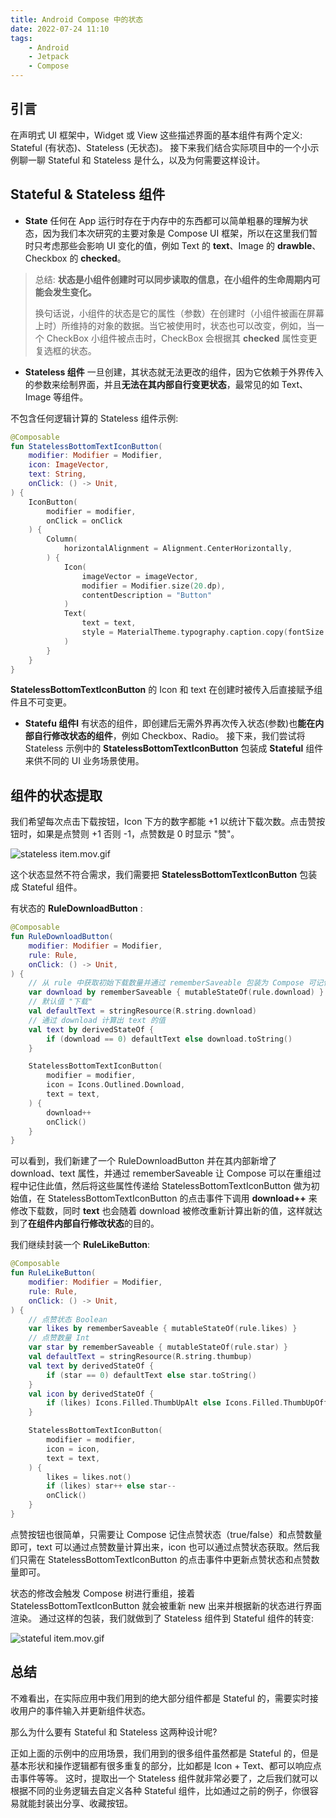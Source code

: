 ```yaml
---
title: Android Compose 中的状态
date: 2022-07-24 11:10
tags:  
    - Android
    - Jetpack
    - Compose
---
```


## 引言
在声明式 UI 框架中，Widget 或 View 这些描述界面的基本组件有两个定义: Stateful (有状态)、Stateless (无状态)。
接下来我们结合实际项目中的一个小示例聊一聊 Stateful 和 Stateless 是什么，以及为何需要这样设计。
<!--more-->
## Stateful & Stateless 组件
- **State**  任何在 App 运行时存在于内存中的东西都可以简单粗暴的理解为状态，因为我们本次研究的主要对象是 Compose UI 框架，所以在这里我们暂时只考虑那些会影响 UI 变化的值，例如 Text 的 **text**、Image 的 **drawble**、Checkbox 的 **checked**。
> 总结: **状态是小组件创建时可以同步读取的信息，在小组件的生命周期内可能会发生变化。**
> 
> 换句话说，小组件的状态是它的属性（参数）在创建时（小组件被画在屏幕上时）所维持的对象的数据。当它被使用时，状态也可以改变，例如，当一个 CheckBox 小组件被点击时，CheckBox 会根据其 **checked** 属性变更复选框的状态。
- **Stateless 组件**  一旦创建，其状态就无法更改的组件，因为它依赖于外界传入的参数来绘制界面，并且**无法在其内部自行变更状态**，最常见的如 Text、Image 等组件。

不包含任何逻辑计算的 Stateless 组件示例:
```kotlin
@Composable
fun StatelessBottomTextIconButton(
    modifier: Modifier = Modifier,
    icon: ImageVector,
    text: String,
    onClick: () -> Unit,
) {
    IconButton(
        modifier = modifier,
        onClick = onClick
    ) {
        Column(
            horizontalAlignment = Alignment.CenterHorizontally,
        ) {
            Icon(
                imageVector = imageVector,
                modifier = Modifier.size(20.dp),
                contentDescription = "Button"
            )
            Text(
                text = text,
                style = MaterialTheme.typography.caption.copy(fontSize = 10.sp)
            )
        }
    }
}
```
**StatelessBottomTextIconButton** 的 Icon 和 text 在创建时被传入后直接赋予组件且不可变更。

- **Statefu 组件l** 有状态的组件，即创建后无需外界再次传入状态(参数)也**能在内部自行修改状态的组件**，例如 Checkbox、Radio。
接下来，我们尝试将 Stateless 示例中的 **StatelessBottomTextIconButton** 包装成 **Stateful** 组件来供不同的 UI 业务场景使用。

## 组件的状态提取
我们希望每次点击下载按钮，Icon 下方的数字都能 +1 以统计下载次数。点击赞按钮时，如果是点赞则 +1 否则 -1，点赞数是 0 时显示 "赞"。

![stateless item.mov.gif](https://p6-juejin.byteimg.com/tos-cn-i-k3u1fbpfcp/e80d71d3940e4905a90185a3e479953b~tplv-k3u1fbpfcp-watermark.image?)

这个状态显然不符合需求，我们需要把 **StatelessBottomTextIconButton** 包装成 Stateful 组件。

有状态的 **RuleDownloadButton** :
```kotlin
@Composable
fun RuleDownloadButton(
    modifier: Modifier = Modifier,
    rule: Rule,
    onClick: () -> Unit,
) {
    // 从 rule 中获取初始下载数量并通过 rememberSaveable 包装为 Compose 可记住的状态
    var download by rememberSaveable { mutableStateOf(rule.download) }
    // 默认值 "下载"
    val defaultText = stringResource(R.string.download)
    // 通过 download 计算出 text 的值
    val text by derivedStateOf {
        if (download == 0) defaultText else download.toString()
    }

    StatelessBottomTextIconButton(
        modifier = modifier,
        icon = Icons.Outlined.Download,
        text = text,
    ) {
        download++
        onClick()
    }
}
```
可以看到，我们新建了一个 RuleDownloadButton 并在其内部新增了 download、text 属性，并通过 rememberSaveable 让 Compose 可以在重组过程中记住此值，然后将这些属性传递给 StatelessBottomTextIconButton 做为初始值，在 StatelessBottomTextIconButton 的点击事件下调用 **download++**  来修改下载数，同时 **text** 也会随着 download 被修改重新计算出新的值，这样就达到了**在组件内部自行修改状态**的目的。

我们继续封装一个 **RuleLikeButton**:
```kotlin
@Composable
fun RuleLikeButton(
    modifier: Modifier = Modifier,
    rule: Rule,
    onClick: () -> Unit,
) {
    // 点赞状态 Boolean
    var likes by rememberSaveable { mutableStateOf(rule.likes) }
    // 点赞数量 Int
    var star by rememberSaveable { mutableStateOf(rule.star) }
    val defaultText = stringResource(R.string.thumbup)
    val text by derivedStateOf {
        if (star == 0) defaultText else star.toString()
    }
    val icon by derivedStateOf {
        if (likes) Icons.Filled.ThumbUpAlt else Icons.Filled.ThumbUpOffAlt
    }

    StatelessBottomTextIconButton(
        modifier = modifier,
        icon = icon,
        text = text,
    ) {
        likes = likes.not()
        if (likes) star++ else star--
        onClick()
    }
}
```
点赞按钮也很简单，只需要让 Compose 记住点赞状态（true/false）和点赞数量即可，text 可以通过点赞数量计算出来，icon 也可以通过点赞状态获取。然后我们只需在 StatelessBottomTextIconButton 的点击事件中更新点赞状态和点赞数量即可。

状态的修改会触发 Compose 树进行重组，接着 StatelessBottomTextIconButton 就会被重新 new 出来并根据新的状态进行界面渲染。
通过这样的包装，我们就做到了 Stateless 组件到 Stateful 组件的转变:

![stateful item.mov.gif](https://p9-juejin.byteimg.com/tos-cn-i-k3u1fbpfcp/411c8db97838418c9c34a594ae00e914~tplv-k3u1fbpfcp-watermark.image?)

## 总结
不难看出，在实际应用中我们用到的绝大部分组件都是 Stateful 的，需要实时接收用户的事件输入并更新组件状态。

那么为什么要有 Stateful 和 Stateless 这两种设计呢? 

正如上面的示例中的应用场景，我们用到的很多组件虽然都是 Stateful 的，但是基本形状和操作逻辑都有很多重复的部分，比如都是 Icon + Text、都可以响应点击事件等等。
这时，提取出一个 Stateless 组件就非常必要了，之后我们就可以根据不同的业务逻辑去自定义各种 Stateful 组件，比如通过之前的例子，你很容易就能封装出分享、收藏按钮。